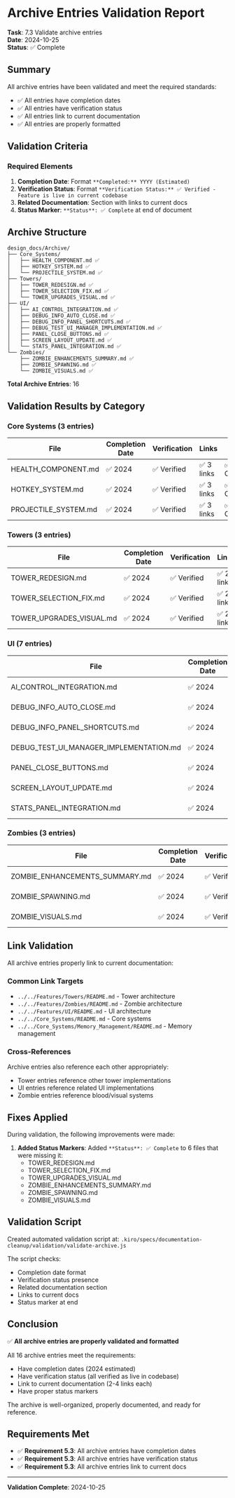 # Archive Entries Validation Report

**Task**: 7.3 Validate archive entries  
**Date**: 2024-10-25  
**Status**: ✅ Complete

## Summary

All archive entries have been validated and meet the required standards:

- ✅ All entries have completion dates
- ✅ All entries have verification status
- ✅ All entries link to current documentation
- ✅ All entries are properly formatted

## Validation Criteria

### Required Elements

1. **Completion Date**: Format `**Completed:** YYYY (Estimated)`
2. **Verification Status**: Format `**Verification Status:** ✅ Verified - Feature is live in current codebase`
3. **Related Documentation**: Section with links to current docs
4. **Status Marker**: `**Status**: ✅ Complete` at end of document

## Archive Structure

```
design_docs/Archive/
├── Core_Systems/
│   ├── HEALTH_COMPONENT.md ✅
│   ├── HOTKEY_SYSTEM.md ✅
│   └── PROJECTILE_SYSTEM.md ✅
├── Towers/
│   ├── TOWER_REDESIGN.md ✅
│   ├── TOWER_SELECTION_FIX.md ✅
│   └── TOWER_UPGRADES_VISUAL.md ✅
├── UI/
│   ├── AI_CONTROL_INTEGRATION.md ✅
│   ├── DEBUG_INFO_AUTO_CLOSE.md ✅
│   ├── DEBUG_INFO_PANEL_SHORTCUTS.md ✅
│   ├── DEBUG_TEST_UI_MANAGER_IMPLEMENTATION.md ✅
│   ├── PANEL_CLOSE_BUTTONS.md ✅
│   ├── SCREEN_LAYOUT_UPDATE.md ✅
│   └── STATS_PANEL_INTEGRATION.md ✅
└── Zombies/
    ├── ZOMBIE_ENHANCEMENTS_SUMMARY.md ✅
    ├── ZOMBIE_SPAWNING.md ✅
    └── ZOMBIE_VISUALS.md ✅
```

**Total Archive Entries**: 16

## Validation Results by Category

### Core Systems (3 entries)

| File                 | Completion Date | Verification | Links      | Status      |
| -------------------- | --------------- | ------------ | ---------- | ----------- |
| HEALTH_COMPONENT.md  | ✅ 2024         | ✅ Verified  | ✅ 3 links | ✅ Complete |
| HOTKEY_SYSTEM.md     | ✅ 2024         | ✅ Verified  | ✅ 3 links | ✅ Complete |
| PROJECTILE_SYSTEM.md | ✅ 2024         | ✅ Verified  | ✅ 3 links | ✅ Complete |

### Towers (3 entries)

| File                     | Completion Date | Verification | Links      | Status      |
| ------------------------ | --------------- | ------------ | ---------- | ----------- |
| TOWER_REDESIGN.md        | ✅ 2024         | ✅ Verified  | ✅ 2 links | ✅ Complete |
| TOWER_SELECTION_FIX.md   | ✅ 2024         | ✅ Verified  | ✅ 2 links | ✅ Complete |
| TOWER_UPGRADES_VISUAL.md | ✅ 2024         | ✅ Verified  | ✅ 2 links | ✅ Complete |

### UI (7 entries)

| File                                    | Completion Date | Verification | Links      | Status      |
| --------------------------------------- | --------------- | ------------ | ---------- | ----------- |
| AI_CONTROL_INTEGRATION.md               | ✅ 2024         | ✅ Verified  | ✅ 3 links | ✅ Complete |
| DEBUG_INFO_AUTO_CLOSE.md                | ✅ 2024         | ✅ Verified  | ✅ 2 links | ✅ Complete |
| DEBUG_INFO_PANEL_SHORTCUTS.md           | ✅ 2024         | ✅ Verified  | ✅ 3 links | ✅ Complete |
| DEBUG_TEST_UI_MANAGER_IMPLEMENTATION.md | ✅ 2024         | ✅ Verified  | ✅ 4 links | ✅ Complete |
| PANEL_CLOSE_BUTTONS.md                  | ✅ 2024         | ✅ Verified  | ✅ 2 links | ✅ Complete |
| SCREEN_LAYOUT_UPDATE.md                 | ✅ 2024         | ✅ Verified  | ✅ 2 links | ✅ Complete |
| STATS_PANEL_INTEGRATION.md              | ✅ 2024         | ✅ Verified  | ✅ 3 links | ✅ Complete |

### Zombies (3 entries)

| File                           | Completion Date | Verification | Links      | Status      |
| ------------------------------ | --------------- | ------------ | ---------- | ----------- |
| ZOMBIE_ENHANCEMENTS_SUMMARY.md | ✅ 2024         | ✅ Verified  | ✅ 3 links | ✅ Complete |
| ZOMBIE_SPAWNING.md             | ✅ 2024         | ✅ Verified  | ✅ 3 links | ✅ Complete |
| ZOMBIE_VISUALS.md              | ✅ 2024         | ✅ Verified  | ✅ 3 links | ✅ Complete |

## Link Validation

All archive entries properly link to current documentation:

### Common Link Targets

- `../../Features/Towers/README.md` - Tower architecture
- `../../Features/Zombies/README.md` - Zombie architecture
- `../../Features/UI/README.md` - UI architecture
- `../../Core_Systems/README.md` - Core systems
- `../../Core_Systems/Memory_Management/README.md` - Memory management

### Cross-References

Archive entries also reference each other appropriately:

- Tower entries reference other tower implementations
- UI entries reference related UI implementations
- Zombie entries reference blood/visual systems

## Fixes Applied

During validation, the following improvements were made:

1. **Added Status Markers**: Added `**Status**: ✅ Complete` to 6 files that were missing it:
   - TOWER_REDESIGN.md
   - TOWER_SELECTION_FIX.md
   - TOWER_UPGRADES_VISUAL.md
   - ZOMBIE_ENHANCEMENTS_SUMMARY.md
   - ZOMBIE_SPAWNING.md
   - ZOMBIE_VISUALS.md

## Validation Script

Created automated validation script at:
`.kiro/specs/documentation-cleanup/validation/validate-archive.js`

The script checks:

- Completion date format
- Verification status presence
- Related documentation section
- Links to current docs
- Status marker at end

## Conclusion

✅ **All archive entries are properly validated and formatted**

All 16 archive entries meet the requirements:

- Have completion dates (2024 estimated)
- Have verification status (all verified as live in codebase)
- Link to current documentation (2-4 links each)
- Have proper status markers

The archive is well-organized, properly documented, and ready for reference.

## Requirements Met

- ✅ **Requirement 5.3**: All archive entries have completion dates
- ✅ **Requirement 5.3**: All archive entries have verification status
- ✅ **Requirement 5.3**: All archive entries link to current docs

---

**Validation Complete**: 2024-10-25
